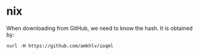 # nix

When downloading from GitHub, we need to know the hash.
It is obtained by:

    nurl -H https://github.com/amkhlv/ioqml

